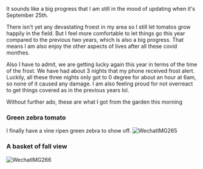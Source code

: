 It sounds like a big progress that I am still in the mood of updating when it's September 25th. 

There isn't yet any devastating froest in my area so I still let tomatos grow happily in the field. But I feel more comfortable to let things go this year compared to the previous two years, which is also a big progress. That means I am also enjoy the other aspects of lives after all these covid monthes.

Also I have to admit, we are getting lucky again this year in terms of the time of the frost. We have had about 3 nights that my phone received frost alert. Luckily, all these three nights only got to 0 degree for about an hour at 6am, so none of it caused any damage. I am also feeling proud for not overreact to get things covered as in the previous years lol. 

Without further ado, these are what I got from the garden this morning

### Green zebra tomato

I finally have a vine ripen green zebra to show off.
![WechatIMG265](https://user-images.githubusercontent.com/79727789/192166167-29abe966-a71e-4da8-aec8-0016f3625857.jpg)

### A basket of fall view
![WechatIMG266](https://user-images.githubusercontent.com/79727789/192166169-ec16c9cf-ef74-48df-b541-f75c5abe11ae.jpg)
